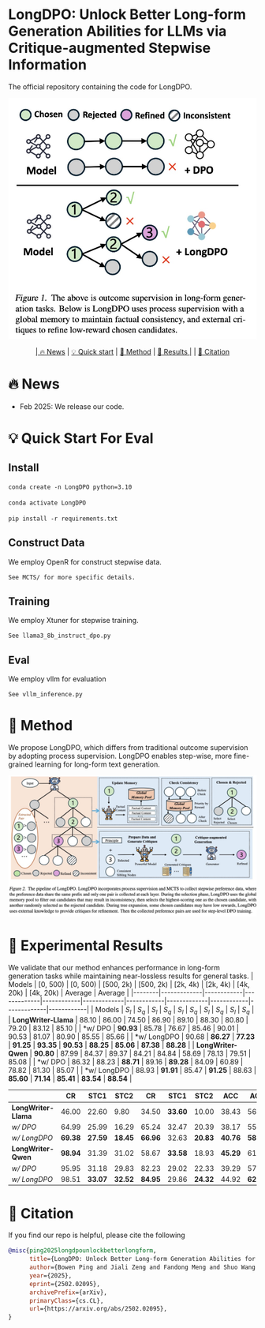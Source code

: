 # LongDPO: Unlock Better Long-form Generation Abilities for LLMs via Critique-augmented Stepwise Information

The official repository containing the code for LongDPO. 

<img src="./assets/imgs/fig1.png" alt="Figure 1: Example Image" title="Figure 1: Example Image">

<p align="center">
  <a href="#-news">| 🔥 News</a> |
  <a href="#-quick-start">💡 Quick start</a> |
  <a href="#-method">🌈 Method</a> |
  <a href="#-experimental-results">🧪 Results |</a> |
  <a href="#-citation">📓 Citation</a> 
</p>

# 🔥 News
- Feb 2025: We release our code.

# 💡 Quick Start For Eval
## Install
```
conda create -n LongDPO python=3.10

conda activate LongDPO

pip install -r requirements.txt 
```
## Construct Data
We employ OpenR for construct stepwise data. 
```
See MCTS/ for more specific details.
```

## Training
We employ Xtuner for stepwise training. 
```
See llama3_8b_instruct_dpo.py 
```

## Eval
We employ vllm for evaluation
```
See vllm_inference.py 
```

# 🌈 Method
We propose LongDPO, which differs from traditional outcome supervision by adopting process supervision. LongDPO enables step-wise, more fine-grained learning for long-form text generation. 

<img src="./assets/imgs/fig2.png" alt="Figure 2: Example Image" title="Figure 1: Example Image">

# 🧪 Experimental Results
We validate that our method enhances performance in long-form generation tasks while maintaining near-lossless results for general tasks.
| Models | [0, 500)    | [0, 500)  | [500, 2k)    | [500, 2k)  | [2k, 4k)    |  [2k, 4k)   | [4k, 20k)   | [4k, 20k)   | Average     |  Average   |
|--------|-------------|------------|-------------|------------|-------------|------------|-------------|------------|-------------|------------|
|        Models        | $S_l$       | $S_q$      | $S_l$       | $S_q$      | $S_l$       | $S_q$      | $S_l$       | $S_q$      | $S_l$       | $S_q$      |
| **LongWriter-Llama**  | 88.10       | 86.00      | 74.50       | 86.90      | 89.10       | 88.30      | 80.80       | 79.20      | 83.12       | 85.10      |
| \*w/ DPO             | **90.93**   | 85.78      | 76.67       | 85.46      | 90.01       | 90.53      | 81.07       | 80.90      | 85.55       | 85.66      |
| \*w/ LongDPO         | 90.68       | **86.27**  | **77.23**   | **91.25**  | **93.35**   | **90.53**  | **88.25**   | **85.06**  | **87.38**   | **88.28**  |
| **LongWriter-Qwen**  | **90.80**   | 87.99      | 84.37       | 89.37      | 84.21       | 84.84      | 58.69       | 78.13      | 79.51       | 85.08      |
| \*w/ DPO             | 86.32       | 88.23      | **88.71**   | 89.16      | **89.28**   | 84.09      | 60.89       | 78.82      | 81.30       | 85.07      |
| \*w/ LongDPO         | 88.93       | **91.91**  | 85.47       | **91.25**  | 88.63       | **85.60**  | **71.14**   | **85.41**  | **83.54**   | **88.54**  |


|      | CR     | STC1   | STC2   | CR     | STC1   | STC2   | ACC     | ACC     | ACC     | ACC     |
|----------------------|--------|--------|--------|--------|--------|--------|---------|---------|---------|---------|
| **LongWriter-Llama**  | 46.00  | 22.60  | 9.80   | 34.50  | **33.60** | 10.00  | 38.43   | 56.07   | 63.24   | 57.70   |
| *w/ DPO*             | 64.99  | 25.99  | 16.29  | 65.24  | 32.47  | 20.39  | 38.17   | 55.68   | 63.30   | 59.20   |
| *w/ LongDPO*         | **69.38** | **27.59** | **18.45** | **66.96** | 32.63 | **20.83** | **40.76** | **58.78** | **63.67** | **61.30** |
| **LongWriter-Qwen**  | **98.94** | 31.39 | 31.02 | 58.67  | **33.58** | 18.93  | **45.29** | 61.78   | 74.16   | 83.78   |
| *w/ DPO*             | 95.95  | 31.18  | 29.83  | 82.23  | 29.02  | 22.33  | 39.29   | 57.67   | 63.67   | 83.85   |
| *w/ LongDPO*         | 98.51  | **33.07** | **32.52** | **84.95** | 29.86 | **24.32** | 44.92   | **62.75** | **74.25** | **84.08** |


# 📓 Citation
If you find our repo is helpful, please cite the following 
```bibtex
@misc{ping2025longdpounlockbetterlongform,
      title={LongDPO: Unlock Better Long-form Generation Abilities for LLMs via Critique-augmented Stepwise Information}, 
      author={Bowen Ping and Jiali Zeng and Fandong Meng and Shuo Wang and Jie Zhou and Shanghang Zhang},
      year={2025},
      eprint={2502.02095},
      archivePrefix={arXiv},
      primaryClass={cs.CL},
      url={https://arxiv.org/abs/2502.02095}, 
}
```